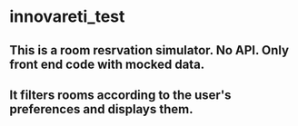 # innovareti_test

## This is a room resrvation simulator. No API. Only front end code with mocked data. 
## It filters rooms according to the user's preferences and displays them. 
